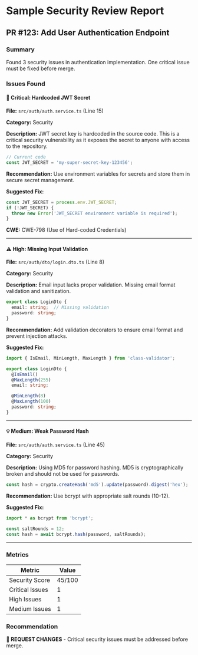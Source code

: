# Sample Security Review Report

## PR #123: Add User Authentication Endpoint

### Summary

Found 3 security issues in authentication implementation. One critical issue must be fixed before merge.

### Issues Found

#### 🚨 Critical: Hardcoded JWT Secret

**File:** `src/auth/auth.service.ts` (Line 15)

**Category:** Security

**Description:** JWT secret key is hardcoded in the source code. This is a critical security vulnerability as it exposes the secret to anyone with access to the repository.

```typescript
// Current code
const JWT_SECRET = 'my-super-secret-key-123456';
```

**Recommendation:** Use environment variables for secrets and store them in secure secret management.

**Suggested Fix:**
```typescript
const JWT_SECRET = process.env.JWT_SECRET;
if (!JWT_SECRET) {
  throw new Error('JWT_SECRET environment variable is required');
}
```

**CWE:** CWE-798 (Use of Hard-coded Credentials)

---

#### ⚠️ High: Missing Input Validation

**File:** `src/auth/dto/login.dto.ts` (Line 8)

**Category:** Security

**Description:** Email input lacks proper validation. Missing email format validation and sanitization.

```typescript
export class LoginDto {
  email: string;  // Missing validation
  password: string;
}
```

**Recommendation:** Add validation decorators to ensure email format and prevent injection attacks.

**Suggested Fix:**
```typescript
import { IsEmail, MinLength, MaxLength } from 'class-validator';

export class LoginDto {
  @IsEmail()
  @MaxLength(255)
  email: string;

  @MinLength(8)
  @MaxLength(100)
  password: string;
}
```

---

#### 💡 Medium: Weak Password Hash

**File:** `src/auth/auth.service.ts` (Line 45)

**Category:** Security

**Description:** Using MD5 for password hashing. MD5 is cryptographically broken and should not be used for passwords.

```typescript
const hash = crypto.createHash('md5').update(password).digest('hex');
```

**Recommendation:** Use bcrypt with appropriate salt rounds (10-12).

**Suggested Fix:**
```typescript
import * as bcrypt from 'bcrypt';

const saltRounds = 12;
const hash = await bcrypt.hash(password, saltRounds);
```

---

### Metrics

| Metric | Value |
|--------|-------|
| Security Score | 45/100 |
| Critical Issues | 1 |
| High Issues | 1 |
| Medium Issues | 1 |

### Recommendation

**🔴 REQUEST CHANGES** - Critical security issues must be addressed before merge.

